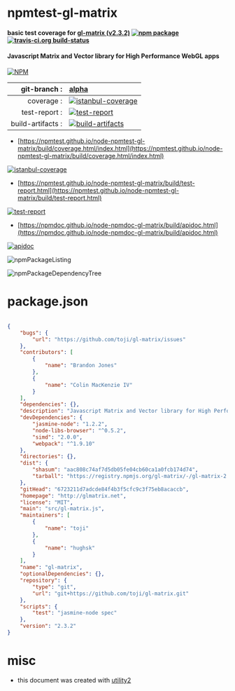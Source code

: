 # npmtest-gl-matrix

#### basic test coverage for  [gl-matrix (v2.3.2)](http://glmatrix.net)  [![npm package](https://img.shields.io/npm/v/npmtest-gl-matrix.svg?style=flat-square)](https://www.npmjs.org/package/npmtest-gl-matrix) [![travis-ci.org build-status](https://api.travis-ci.org/npmtest/node-npmtest-gl-matrix.svg)](https://travis-ci.org/npmtest/node-npmtest-gl-matrix)

#### Javascript Matrix and Vector library for High Performance WebGL apps

[![NPM](https://nodei.co/npm/gl-matrix.png?downloads=true&downloadRank=true&stars=true)](https://www.npmjs.com/package/gl-matrix)

| git-branch : | [alpha](https://github.com/npmtest/node-npmtest-gl-matrix/tree/alpha)|
|--:|:--|
| coverage : | [![istanbul-coverage](https://npmtest.github.io/node-npmtest-gl-matrix/build/coverage.badge.svg)](https://npmtest.github.io/node-npmtest-gl-matrix/build/coverage.html/index.html)|
| test-report : | [![test-report](https://npmtest.github.io/node-npmtest-gl-matrix/build/test-report.badge.svg)](https://npmtest.github.io/node-npmtest-gl-matrix/build/test-report.html)|
| build-artifacts : | [![build-artifacts](https://npmtest.github.io/node-npmtest-gl-matrix/glyphicons_144_folder_open.png)](https://github.com/npmtest/node-npmtest-gl-matrix/tree/gh-pages/build)|

- [https://npmtest.github.io/node-npmtest-gl-matrix/build/coverage.html/index.html](https://npmtest.github.io/node-npmtest-gl-matrix/build/coverage.html/index.html)

[![istanbul-coverage](https://npmtest.github.io/node-npmtest-gl-matrix/build/screenCapture.buildCi.browser.%252Ftmp%252Fbuild%252Fcoverage.lib.html.png)](https://npmtest.github.io/node-npmtest-gl-matrix/build/coverage.html/index.html)

- [https://npmtest.github.io/node-npmtest-gl-matrix/build/test-report.html](https://npmtest.github.io/node-npmtest-gl-matrix/build/test-report.html)

[![test-report](https://npmtest.github.io/node-npmtest-gl-matrix/build/screenCapture.buildCi.browser.%252Ftmp%252Fbuild%252Ftest-report.html.png)](https://npmtest.github.io/node-npmtest-gl-matrix/build/test-report.html)

- [https://npmdoc.github.io/node-npmdoc-gl-matrix/build/apidoc.html](https://npmdoc.github.io/node-npmdoc-gl-matrix/build/apidoc.html)

[![apidoc](https://npmdoc.github.io/node-npmdoc-gl-matrix/build/screenCapture.buildCi.browser.%252Ftmp%252Fbuild%252Fapidoc.html.png)](https://npmdoc.github.io/node-npmdoc-gl-matrix/build/apidoc.html)

![npmPackageListing](https://npmtest.github.io/node-npmtest-gl-matrix/build/screenCapture.npmPackageListing.svg)

![npmPackageDependencyTree](https://npmtest.github.io/node-npmtest-gl-matrix/build/screenCapture.npmPackageDependencyTree.svg)



# package.json

```json

{
    "bugs": {
        "url": "https://github.com/toji/gl-matrix/issues"
    },
    "contributors": [
        {
            "name": "Brandon Jones"
        },
        {
            "name": "Colin MacKenzie IV"
        }
    ],
    "dependencies": {},
    "description": "Javascript Matrix and Vector library for High Performance WebGL apps",
    "devDependencies": {
        "jasmine-node": "1.2.2",
        "node-libs-browser": "^0.5.2",
        "simd": "2.0.0",
        "webpack": "^1.9.10"
    },
    "directories": {},
    "dist": {
        "shasum": "aac808c74af7d5db05fe04cb60ca1a0fcb174d74",
        "tarball": "https://registry.npmjs.org/gl-matrix/-/gl-matrix-2.3.2.tgz"
    },
    "gitHead": "6723211d7adcde84f4b3f5cfc9c3f75eb8acaccb",
    "homepage": "http://glmatrix.net",
    "license": "MIT",
    "main": "src/gl-matrix.js",
    "maintainers": [
        {
            "name": "toji"
        },
        {
            "name": "hughsk"
        }
    ],
    "name": "gl-matrix",
    "optionalDependencies": {},
    "repository": {
        "type": "git",
        "url": "git+https://github.com/toji/gl-matrix.git"
    },
    "scripts": {
        "test": "jasmine-node spec"
    },
    "version": "2.3.2"
}
```



# misc
- this document was created with [utility2](https://github.com/kaizhu256/node-utility2)
